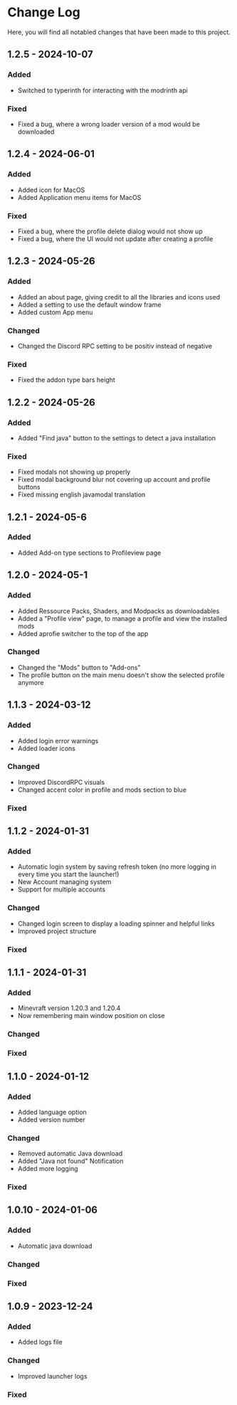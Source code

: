 # Change Log

Here, you will find all notabled changes that have been made to this project.

## 1.2.5 - 2024-10-07

### Added
- Switched to typerinth for interacting with the modrinth api

### Fixed
- Fixed a bug, where a wrong loader version of a mod would be downloaded

## 1.2.4 - 2024-06-01

### Added
- Added icon for MacOS
- Added Application menu items for MacOS

### Fixed
- Fixed a bug, where the profile delete dialog would not show up
- Fixed a bug, where the UI would not update after creating a profile

## 1.2.3 - 2024-05-26

### Added
- Added an about page, giving credit to all the libraries and icons used
- Added a setting to use the default window frame
- Added custom App menu

### Changed
- Changed the Discord RPC setting to be positiv instead of negative

### Fixed
- Fixed the addon type bars height

## 1.2.2 - 2024-05-26

### Added
- Added "Find java" button to the settings to detect a java installation

### Fixed
- Fixed modals not showing up properly
- Fixed modal background blur not covering up account and profile buttons
- Fixed missing english javamodal translation

## 1.2.1 - 2024-05-6

### Added
- Added Add-on type sections to Profileview page

## 1.2.0 - 2024-05-1

### Added
- Added Ressource Packs, Shaders, and Modpacks as downloadables
- Added a "Profile view" page, to manage a profile and view the installed mods
- Added aprofie switcher to the top of the app

### Changed
- Changed the "Mods" button to "Add-ons"
- The profile button on the main menu doesn't show the selected profile anymore

## 1.1.3 - 2024-03-12

### Added
- Added login error warnings
- Added loader icons

### Changed
- Improved DiscordRPC visuals
- Changed accent color in profile and mods section to blue

### Fixed

## 1.1.2 - 2024-01-31

### Added
- Automatic login system by saving refresh token (no more logging in every time you start the launcher!)
- New Account managing system
- Support for multiple accounts

### Changed
- Changed login screen to display a loading spinner and helpful links
- Improved project structure

### Fixed

## 1.1.1 - 2024-01-31

### Added
- Minevraft version 1.20.3 and 1.20.4
- Now remembering main window position on close

### Changed

### Fixed

## 1.1.0 - 2024-01-12

### Added
- Added language option
- Added version number

### Changed
- Removed automatic Java download
- Added "Java not found" Notification
- Added more logging

### Fixed

## 1.0.10 - 2024-01-06

### Added
- Automatic java download

### Changed

### Fixed

## 1.0.9 - 2023-12-24

### Added
- Added logs file

### Changed
- Improved launcher logs

### Fixed